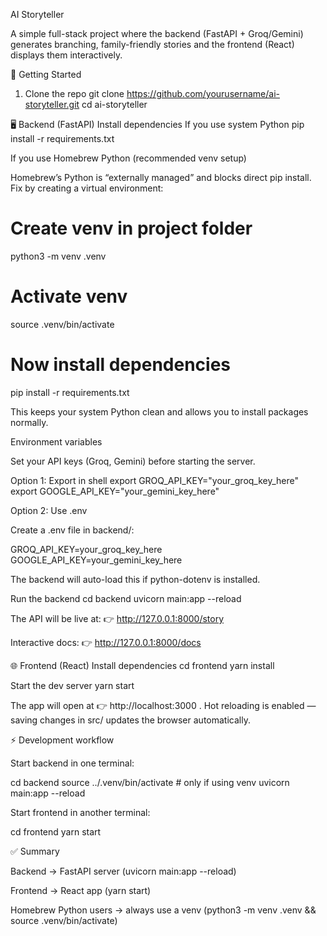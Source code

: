AI Storyteller

A simple full-stack project where the backend (FastAPI + Groq/Gemini) generates branching, family-friendly stories and the frontend (React) displays them interactively.

🚀 Getting Started
1. Clone the repo
git clone https://github.com/yourusername/ai-storyteller.git
cd ai-storyteller

🖥️ Backend (FastAPI)
Install dependencies
If you use system Python
pip install -r requirements.txt

If you use Homebrew Python (recommended venv setup)

Homebrew’s Python is “externally managed” and blocks direct pip install. Fix by creating a virtual environment:

# Create venv in project folder
python3 -m venv .venv

# Activate venv
source .venv/bin/activate

# Now install dependencies
pip install -r requirements.txt


This keeps your system Python clean and allows you to install packages normally.

Environment variables

Set your API keys (Groq, Gemini) before starting the server.

Option 1: Export in shell
export GROQ_API_KEY="your_groq_key_here"
export GOOGLE_API_KEY="your_gemini_key_here"

Option 2: Use .env

Create a .env file in backend/:

GROQ_API_KEY=your_groq_key_here
GOOGLE_API_KEY=your_gemini_key_here


The backend will auto-load this if python-dotenv is installed.

Run the backend
cd backend
uvicorn main:app --reload


The API will be live at:
👉 http://127.0.0.1:8000/story

Interactive docs:
👉 http://127.0.0.1:8000/docs

🌐 Frontend (React)
Install dependencies
cd frontend
yarn install

Start the dev server
yarn start


The app will open at 👉 http://localhost:3000
.
Hot reloading is enabled — saving changes in src/ updates the browser automatically.

⚡ Development workflow

Start backend in one terminal:

cd backend
source ../.venv/bin/activate   # only if using venv
uvicorn main:app --reload


Start frontend in another terminal:

cd frontend
yarn start

✅ Summary

Backend → FastAPI server (uvicorn main:app --reload)

Frontend → React app (yarn start)

Homebrew Python users → always use a venv (python3 -m venv .venv && source .venv/bin/activate)